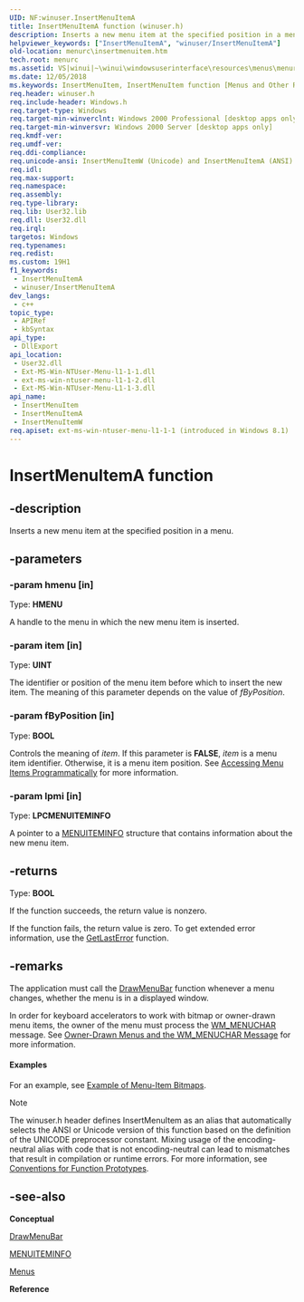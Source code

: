 ```yaml
---
UID: NF:winuser.InsertMenuItemA
title: InsertMenuItemA function (winuser.h)
description: Inserts a new menu item at the specified position in a menu. (ANSI)
helpviewer_keywords: ["InsertMenuItemA", "winuser/InsertMenuItemA"]
old-location: menurc\insertmenuitem.htm
tech.root: menurc
ms.assetid: VS|winui|~\winui\windowsuserinterface\resources\menus\menureference\menufunctions\insertmenuitem.htm
ms.date: 12/05/2018
ms.keywords: InsertMenuItem, InsertMenuItem function [Menus and Other Resources], InsertMenuItemA, InsertMenuItemW, _win32_InsertMenuItem, _win32_insertmenuitem_cpp, menurc.insertmenuitem, winui._win32_insertmenuitem, winuser/InsertMenuItem, winuser/InsertMenuItemA, winuser/InsertMenuItemW
req.header: winuser.h
req.include-header: Windows.h
req.target-type: Windows
req.target-min-winverclnt: Windows 2000 Professional [desktop apps only]
req.target-min-winversvr: Windows 2000 Server [desktop apps only]
req.kmdf-ver: 
req.umdf-ver: 
req.ddi-compliance: 
req.unicode-ansi: InsertMenuItemW (Unicode) and InsertMenuItemA (ANSI)
req.idl: 
req.max-support: 
req.namespace: 
req.assembly: 
req.type-library: 
req.lib: User32.lib
req.dll: User32.dll
req.irql: 
targetos: Windows
req.typenames: 
req.redist: 
ms.custom: 19H1
f1_keywords:
 - InsertMenuItemA
 - winuser/InsertMenuItemA
dev_langs:
 - c++
topic_type:
 - APIRef
 - kbSyntax
api_type:
 - DllExport
api_location:
 - User32.dll
 - Ext-MS-Win-NTUser-Menu-l1-1-1.dll
 - ext-ms-win-ntuser-menu-l1-1-2.dll
 - Ext-MS-Win-NTUser-Menu-L1-1-3.dll
api_name:
 - InsertMenuItem
 - InsertMenuItemA
 - InsertMenuItemW
req.apiset: ext-ms-win-ntuser-menu-l1-1-1 (introduced in Windows 8.1)
---
```


# InsertMenuItemA function


## -description

Inserts a new menu item at the specified position in a menu.

## -parameters

### -param hmenu [in]

Type: <b>HMENU</b>

A handle to the menu in which the new menu item is inserted.

### -param item [in]

Type: <b>UINT</b>

The identifier or position of the menu item before which to insert the new item. The meaning of this parameter depends on the value of <i>fByPosition</i>.

### -param fByPosition [in]

Type: <b>BOOL</b>

Controls the meaning of <i>item</i>. If this parameter is <b>FALSE</b>, <i>item</i> is a menu item identifier. Otherwise, it is a menu item position. See <a href="/windows/desktop/menurc/about-menus">Accessing Menu Items Programmatically</a> for more information.

### -param lpmi [in]

Type: <b>LPCMENUITEMINFO</b>

A pointer to a <a href="/windows/desktop/api/winuser/ns-winuser-menuiteminfoa">MENUITEMINFO</a> structure that contains information about the new menu item.

## -returns

Type: <b>BOOL</b>

If the function succeeds, the return value is nonzero.

If the function fails, the return value is zero. To get extended error information, use the <a href="/windows/desktop/api/errhandlingapi/nf-errhandlingapi-getlasterror">GetLastError</a> function.

## -remarks

The application must call the <a href="/windows/desktop/api/winuser/nf-winuser-drawmenubar">DrawMenuBar</a> function whenever a menu changes, whether the menu is in a displayed window.

In order for keyboard accelerators to work with bitmap or owner-drawn menu items, the owner of the menu must process the <a href="/windows/desktop/menurc/wm-menuchar">WM_MENUCHAR</a> message. See <a href="/windows/desktop/menurc/using-menus">Owner-Drawn Menus and the WM_MENUCHAR Message</a> for more information.


#### Examples

For an example, see <a href="/windows/desktop/menurc/using-menus">Example of Menu-Item Bitmaps</a>.

<div class="code"></div>




> [!NOTE]
> The winuser.h header defines InsertMenuItem as an alias that automatically selects the ANSI or Unicode version of this function based on the definition of the UNICODE preprocessor constant. Mixing usage of the encoding-neutral alias with code that is not encoding-neutral can lead to mismatches that result in compilation or runtime errors. For more information, see [Conventions for Function Prototypes](/windows/win32/intl/conventions-for-function-prototypes).

## -see-also

<b>Conceptual</b>



<a href="/windows/desktop/api/winuser/nf-winuser-drawmenubar">DrawMenuBar</a>



<a href="/windows/desktop/api/winuser/ns-winuser-menuiteminfoa">MENUITEMINFO</a>



<a href="/windows/desktop/menurc/menus">Menus</a>



<b>Reference</b>
